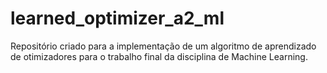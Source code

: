 # learned_optimizer_a2_ml
Repositório criado para a implementação de um algoritmo de aprendizado de otimizadores para o trabalho final da disciplina de Machine Learning.
